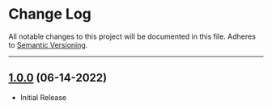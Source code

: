 # Change Log
All notable changes to this project will be documented in this file.
Adheres to [Semantic Versioning](http://semver.org/).

---

## [1.0.0](https://github.com/ngageoint/mgrs-java/releases/tag/1.0.0) (06-14-2022)

* Initial Release
